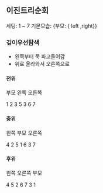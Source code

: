 ## 이진트리순회
세팅: 1 ~ 7
기몬모습: {부모: { left ,right}}

### 깊이우선탐색

- 왼쪽부터 쭉 파고들어감
- 위로 올라와서 오른쪽으로


#### 전위
부모 왼쪽 오른쪽

1 2 3 5 3 6 7

#### 중위
왼쪽 부모 오른쪽

4 2 5 1 6 3 7

#### 후위
왼쪽 오른쪽 부모

4 5 2 6 7 3 1 